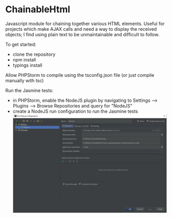 # ChainableHtml
Javascript module for chaining together various HTML elements. Useful for projects which make AJAX calls and need a way to display the received objects; I find using plain text to be unmaintainable and difficult to follow.

To get started:
- clone the repository
- npm install
- typings install

Allow PHPStorm to compile using the tsconfig.json file (or just compile manually with tsc)

Run the Jasmine tests:
- in PHPStorm, enable the NodeJS plugin by navigating to Settings --> Plugins --> Browse Repositories and query for "NodeJS"
- create a NodeJS run configuration to run the Jasmine tests
![image][]

[image]: https://github.com/Sean-Brown/ChainableHtml/blob/master/doc/jasmine.PNG?raw=true
